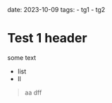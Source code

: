 <meta>
date: 2023-10-09
tags:
  - tg1
  - tg2
</meta>

# Test 1 header

some text

* list
* ll

> aa
> dff
